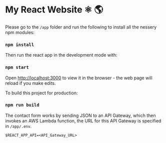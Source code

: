 # My React Website ⚛️ 🌎

Please go to the `/app` folder and run the following to install all the nessery npm modules:

### `npm install`

Then run the react app in the development mode with:

### `npm start`

Open <a href="http://localhost:3000" target="_blank">http://localhost:3000</a> to view it in the browser - the web page will reload if you make edits.

To build this project for production:

### `npm run build`

The contact form works by sending JSON to an API Gateway, which then invokes an AWS Lambda function, the URL for this API Gateway is specified in `/app/.env`.

```dotenv
$REACT_APP_API=<API_Gateway_URL>
```
